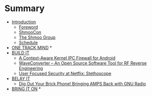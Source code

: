 # Summary

* [Introduction](README.md)
  * [Foreword](foreword.md)
  * [ShmooCon](shmoocon.md)
  * [The Shmoo Group](the_shmoo_group.md)
  * [Schedule](schedule.md)
* [ONE TRACK MIND](otm/one_track_mind.md)
  * 
* [BUILD IT](build/build_it.md)
  * [A Context-Aware Kernel IPC Firewall for Android](build/03_a_context_aware_kernel_ipc_firewall.md)
  * [WaveConverter – An Open Source Software Tool for RF Reverse Engineering](build/04_wave_converter.md)
  * [User Focused Security at Netflix: Stethoscope](build/07_user_focused_security_at_netflix.md)
* [BELAY IT](belay/belay_it.md)
  * [Dig Out Your Brick Phone! Bringing AMPS Back with GNU Radio](belay/08_dig_out_your_brick_phone.md)
* [BRING IT ON](bring/bring_it_on.md)
  * 

